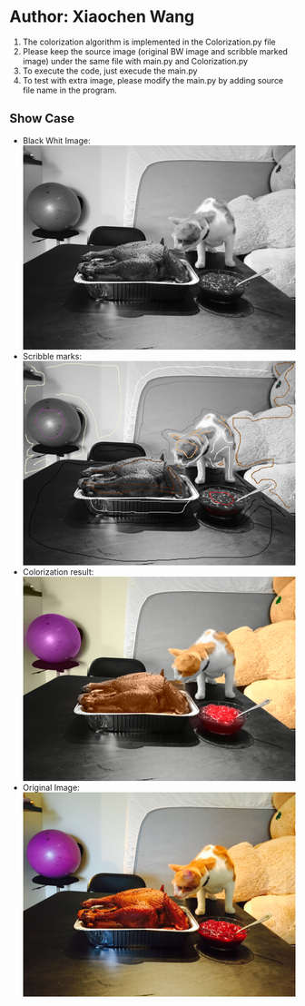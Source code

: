 # Author: Xiaochen Wang
1. The colorization algorithm is implemented in the Colorization.py file
2. Please keep the source image (original BW image and scribble marked image) under the same file with main.py and Colorization.py
3. To execute the code, just execude the main.py
4. To test with extra image, please modify the main.py by adding source file name in the program.
## Show Case
* Black Whit Image:<br/>
![xwang875](./Cat_Turkey_50.bmp)
* Scribble marks:<br/>
![xwang875](./Cat_Turkey_50M.bmp)
* Colorization result:<br/>
![xwang875](./Result3_res.bmp)
* Original Image:<br/>
![xwang875](./car_turkey_ori.JPG)